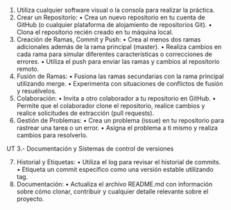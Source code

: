 1. Utiliza cualquier software visual o la consola para realizar la práctica.
2. Crear un Repositorio:
• Crea un nuevo repositorio en tu cuenta de GitHub (o cualquier plataforma de
alojamiento de repositorios Git).
• Clona el repositorio recién creado en tu máquina local.
3. Creación de Ramas, Commit y Push:
• Crea al menos dos ramas adicionales además de la rama principal (master).
• Realiza cambios en cada rama para simular diferentes características o
correcciones de errores.
• Utiliza el push para enviar las ramas y cambios al repositorio remoto.
4. Fusión de Ramas:
• Fusiona las ramas secundarias con la rama principal utilizando merge.
• Experimenta con situaciones de conflictos de fusión y resuélvelos.
5. Colaboración:
• Invita a otro colaborador a tu repositorio en GitHub.
• Permite que el colaborador clone el repositorio, realice cambios y realice
solicitudes de extracción (pull requests).
6. Gestión de Problemas:
• Crea un problema (issue) en tu repositorio para rastrear una tarea o un error.
• Asigna el problema a ti mismo y realiza cambios para resolverlo.

UT 3.- Documentación y Sistemas de control de versiones

7. Historial y Etiquetas:
• Utiliza el log para revisar el historial de commits.
• Etiqueta un commit específico como una versión estable utilizando tag.
8. Documentación:
• Actualiza el archivo README.md con información sobre cómo clonar, contribuir
y cualquier detalle relevante sobre el proyecto.
